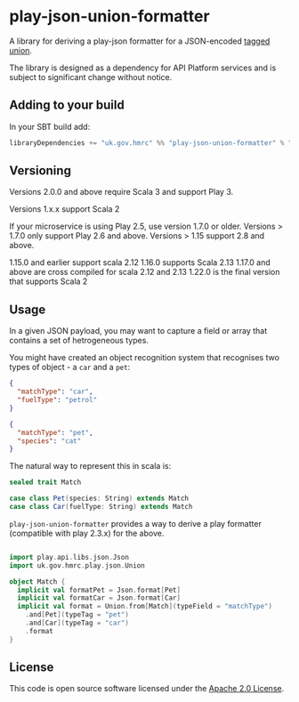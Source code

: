 # play-json-union-formatter

A library for deriving a play-json formatter for a JSON-encoded [tagged union](https://en.wikipedia.org/wiki/Tagged_union).

The library is designed as a dependency for API Platform services and is subject to significant change without notice.

## Adding to your build

In your SBT build add:

```scala
libraryDependencies += "uk.gov.hmrc" %% "play-json-union-formatter" % "x.x.x"
```

## Versioning
Versions 2.0.0 and above require Scala 3 and support Play 3.

Versions 1.x.x support Scala 2

If your microservice is using Play 2.5, use version 1.7.0 or older. Versions > 1.7.0 only support Play 2.6 and above.  Versions > 1.15 support 2.8 and above.

1.15.0 and earlier support scala 2.12
1.16.0 supports Scala 2.13
1.17.0 and above are cross compiled for scala 2.12 and 2.13
1.22.0 is the final version that supports Scala 2

## Usage

In a given JSON payload, you may want to capture a field or array that contains a set of hetrogeneous types. 

You might have created an object recognition system that recognises two types of object - a `car` and a `pet`:

```json
{
  "matchType": "car",
  "fuelType": "petrol"
}
```

```json
{
  "matchType": "pet",
  "species": "cat"
}
```

The natural way to represent this in scala is: 

```scala
sealed trait Match

case class Pet(species: String) extends Match
case class Car(fuelType: String) extends Match
```

`play-json-union-formatter` provides a way to derive a play formatter (compatible with play 2.3.x) for the above. 

```scala

import play.api.libs.json.Json
import uk.gov.hmrc.play.json.Union

object Match { 
  implicit val formatPet = Json.format[Pet]
  implicit val formatCar = Json.format[Car]
  implicit val format = Union.from[Match](typeField = "matchType")
    .and[Pet](typeTag = "pet")
    .and[Car](typeTag = "car")
    .format
}
```

## License

This code is open source software licensed under the [Apache 2.0 License]("http://www.apache.org/licenses/LICENSE-2.0.html").
    